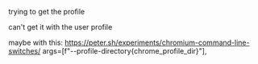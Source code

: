trying to get the profile

can't get it with the user profile

maybe with this: https://peter.sh/experiments/chromium-command-line-switches/
            args=[f"--profile-directory{chrome_profile_dir}"],
